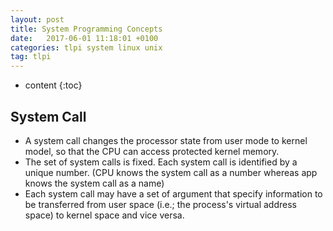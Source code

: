 ```yaml
---
layout: post
title: System Programming Concepts
date:   2017-06-01 11:18:01 +0100
categories: tlpi system linux unix
tag: tlpi
---
```


* content
{:toc}

## System Call

* A system call changes the processor state from user mode to kernel model, so that the CPU can access protected kernel
    memory.
* The set of system calls is fixed. Each system call is identified by a unique number. (CPU knows the system call as a
    number whereas app knows the system call as a name)
* Each system call may have a set of argument that specify information to be transferred from user space (i.e.; the process's virtual address space) to kernel space
    and vice versa.










[jekyll]:      http://jekyllrb.com
[jekyll-gh]:   https://github.com/jekyll/jekyll
[jekyll-help]: https://github.com/jekyll/jekyll-help
